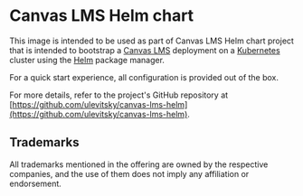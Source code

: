 # Canvas LMS Helm chart
This image is intended to be used as part of Canvas LMS Helm chart project that is intended to bootstrap a [Canvas LMS](https://github.com/instructure/canvas-lms) deployment on a [Kubernetes](https://kubernetes.io/) cluster using the [Helm](https://helm.sh/) package manager.

For a quick start experience, all configuration is provided out of the box.

For more details, refer to the project's GitHub repository at [https://github.com/ulevitsky/canvas-lms-helm](https://github.com/ulevitsky/canvas-lms-helm).

## Trademarks
All trademarks mentioned in the offering are owned by the respective companies, and the use of them does not imply any affiliation or endorsement.
